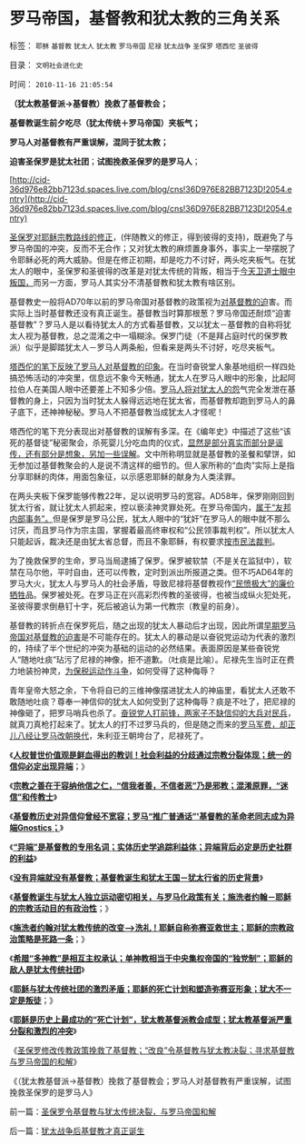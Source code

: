 # 罗马帝国，基督教和犹太教的三角关系

标签： `耶稣` `基督教` `犹太人` `犹太教` `罗马帝国` `尼禄` `犹太战争` `圣保罗` `塔西佗` `圣彼得` 

目录： `文明社会进化史`

时间： `2010-11-16 21:05:54`

**（犹太教基督派->基督教）挽救了基督教会；**

**基督教诞生前夕吃尽（犹太传统＋罗马帝国）夹板气；**

**罗马人对基督教有严重误解，混同于犹太教；**

**迫害圣保罗是犹太社团**；**试图挽救圣保罗的是罗马人**；

[http://cid-36d976e82bb7123d.spaces.live.com/blog/cns!36D976E82BB7123D!2054.entry](http://cid-36d976e82bb7123d.spaces.live.com/blog/cns!36D976E82BB7123D!2054.entry)

[圣保罗对耶稣宗教路线的修正](../../../2010/11/16/圣保罗令基督教与犹太传统决裂，与罗马帝国和解.md)，(伴随教义的修正，得到彼得的支持)，既避免了与罗马帝国的冲突，反而不无合作；又对犹太教的麻烦置身事外，事实上一举摆脱了令耶稣必死的两大威胁。但是在修正初期，却是吃力不讨好，两头吃夹板气。在犹太人的眼中，圣保罗和圣彼得的改革是对犹太传统的背叛，相当于[今天卫道士眼中叛国，](../../../2010/10/29/历史会重复成功的经验，直到淘汰所有弱者.md)而另一方面，罗马人其实分不清基督教和犹太教有啥区别。

基督教史一般将AD70年以前的罗马帝国对基督教的政策视为[对基督教的迫](../../../2010/8/4/罗马皇帝对基督教的几次“迫害”是实在法冲突.md)害。而实际上当时基督教还没有真正诞生。基督教当时算那根葱？罗马帝国还耐烦“迫害基督教”？罗马人是以看待犹太人的方式看基督教，又以犹太－基督教的自称将犹太人视为基督教，总之混淆之中一塌糊涂。保罗门徒（不是拜占庭时代的保罗教派）似乎是脚踏犹太人－罗马人两条船，但看来是两头不讨好，吃尽夹板气。

[塔西佗的笔下反映了罗马人对基督教的印象](../../../2010/10/7/波普尔哲学本身是伪科学;.md)。在当时奋锐堂人象基地组织一样四处搞恐怖活动的冲突里，信息远不象今天畅通，犹太人在罗马人眼中的形象，比起阿拉伯人在美国人眼中还要差上不知多少倍。[罗马人将对犹太人的怨](../../../2010/8/4/罗马帝国对基督教很宽容，犹太教曾经暴戾.md)气完全发泄在基督教的身上，只因为当时犹太人躲得远远地在犹太省，而基督教却跑到罗马人的鼻子底下，还神神秘秘。罗马人不把基督教当成犹太人才怪呢！

塔西佗的笔下充分表现出对基督教的误解有多深。在《编年史》中描述了这些“该死的基督徒”秘密聚会，杀死婴儿分吃血肉的仪式，[显然是部分真实而部分是谣传，还有部分是想象，另加一些误解](../../../2010/10/10/“创造性伪证”哲学诡辩艺术.md)。文中所称明显就是基督教的圣餐和擘饼，如无参加过基督教聚会的人是说不清这样的细节的。但人家所称的“血肉”实际上是指分享耶稣的肉体，用面包象征，以示感恩耶稣的献身为人类渎罪。

在两头夹板下保罗能够传教22年，足以说明罗马的宽容。AD58年，保罗刚刚回到犹太行省，就让犹太人抓起来，控以亵渎神灵罪处死。在罗马帝国内，[属于“友邦内部事务”。](../../../2010/8/1/实在法（体）与善恶无关及革命的误区.md)但是保罗是罗马公民，犹太人眼中的“犹奸”在罗马人的眼中就不那么讨厌，而且罗马作为宗主国，掌握着最高终审权和“公民领事裁判权”。所以犹太人只能起诉，裁决还是由犹太省总督，而且不象耶稣，有权要求[按市民法裁判](../../../2010/10/31/中央集权的本质是中央集“税”；中国垂危在1900／1940.md)。

为了挽救保罗的生命，罗马当局逮捕了保罗。保罗被软禁（不是关在监狱中），软禁在马尔他，平时自由，还可以传教，定时到派出所报道之类。但不巧AD64年的罗马大火，犹太人与罗马人的社会矛盾，导致尼禄将基督教视作[“民愤极大”的廉价牺牲](../../../2010/8/25/公私不分是制造暴君的制度.md)品。保罗被处死。在罗马正在兴高彩烈传教的圣彼得，也被当成纵火犯处死，圣彼得要求倒悬钉十字，死后被追认为第一代教宗（教皇的前身）。

基督教的转折点在保罗死后，随之出现的犹太人暴动后才出现，因此所谓[早期罗马帝国对基督教的迫害](../../../2010/8/4/罗马皇帝对基督教的几次“迫害”是实在法冲突.md)是不可能存在的。犹太人的暴动是以奋锐党运动为代表的激烈的，持续了半个世纪的冲突为基础的运动的必然结果。表面原因是某些奋锐党人“随地吐痰”玷污了尼禄的神像，拒不道歉。（吐痰是比喻）。尼禄先生当时正在费力地装扮神灵，[为保税运动作斗争](../../../2009/6/17/保税运动现在进行时.md)，如何受得了这种侮辱？

青年皇帝大怒之余，下令将自已的三维神像摆进犹太人的神庙里，看犹太人还敢不敢随地吐痰？尊奉一神信仰的犹太人如何受到了这种侮辱？痰是不吐了，把尼禄的神像砸了，把罗马哨兵也杀了。[奋锐党人打前锋，两家子不缺信仰的大兵对民兵](../../../2010/10/29/“旧社会”未必真的腐败黑暗；.md)，就真刀真枪打起来了。犹太人的打不过罗马兵的，但是随之而来的[罗马军费，却正儿八经让罗马改朝换代](../../../2010/9/1/被军费压垮的罗马帝国;民族主义的经济政治动机.md)，朱利亚王朝垮台了，尼禄死了。

《[**人权普世价值观是鲜血得出的教训！社会利益的分歧通过宗教分裂体现；统一的信仰必定出现异端**](../../../2010/11/13/统一的信仰必定出现异端;鲜血凝成普世价值观！.md)；》

《[**宗教之善在于容纳他信之仁，“信我者善，不信者恶”乃是邪教；混淆原罪，“迷信”和传教士**](../../../2010/11/13/宗教之善在于容纳他信之仁和中国特色的信仰.md)》

《[**基督教历史对异信仰曾经不宽容；罗马“推广普通话”'基督教的革命老同志成为异端Gnostics；**](../../../2010/11/13/基督教曾经不宽容；老基督教也成为异端Gnostics.md)》

《[**“异端”是基督教的专用名词；实体历史学追踪利益体；异端背后必定是历史社群的利益**](../../../2010/11/13/“异端”是基督教历史上的专用名词.md)》

《[**没有异端就没有基督教；基督教诞生和犹太王国－犹太行省的历史背景**](../../../2010/11/14/没有异端就没有基督教,基督教诞生和犹太王国.md)》

《[**基督教诞生与犹太人独立运动密切相关，与罗马化政策有关；施洗者约翰－耶稣的宗教活动目的有政治性**](../../../2010/11/14/基督教诞生与犹太人独立运动和罗马化政策.md)；》

《[**施洗者约翰对犹太教传统的改变——>洗礼！耶稣自称弥赛亚救世主；耶稣的宗教政治策略是死路一条**](../../../2010/11/14/耶稣的政治策略是死路一条.md)；》

《[**希腊“多神教”是相互主权承认；单神教相当于中央集权帝国的“独党制”；耶稣的敌人是犹太传统社团**](../../../2010/11/15/希腊“多神教”相当于主权互相承认和单神教.md)》

《[**耶稣与犹太传统社团的激烈矛盾；耶稣的死亡计划和塑造弥赛亚形象；犹大不一定是叛徒**](../../../2010/11/15/犹大不一定是叛徒；耶稣与犹太传统社团的激烈矛盾；.md)；》

《[**耶稣是历史上最成功的“死亡计划”，犹太教基督派教会成型；犹太教基督派严重分裂和激烈的冲突**](../../../2010/11/15/最成功的“死亡计划”，犹太教基督派教会成型.md)》

《[圣保罗修改传教政策挽救了基督教；“改良”令基督教与犹太教决裂；寻求基督教与罗马帝国的和解](../../../2010/11/16/圣保罗令基督教与犹太传统决裂，与罗马帝国和解.md)》

《（犹太教基督派->基督教）挽救了基督教会；罗马人对基督教有严重误解，试图挽救圣保罗的是罗马人》



前一篇：[圣保罗令基督教与犹太传统决裂，与罗马帝国和解](../../../2010/11/16/圣保罗令基督教与犹太传统决裂，与罗马帝国和解.md)

后一篇：[犹太战争后基督教才真正诞生](../../../2010/11/16/犹太战争后基督教才真正诞生.md)
